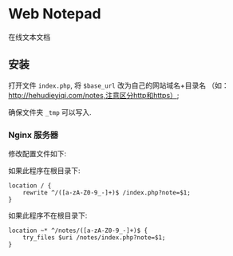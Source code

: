 # Web Notepad

在线文本文档

## 安装

打开文件 `index.php`, 将 `$base_url` 改为自己的网站域名+目录名
（如：http://hehudieyiqi.com/notes,注意区分http和https）;

确保文件夹 `_tmp` 可以写入.


### Nginx 服务器

修改配置文件如下:

如果此程序在根目录下:
```
location / {
    rewrite ^/([a-zA-Z0-9_-]+)$ /index.php?note=$1;
}
```

如果此程序不在根目录下:
```
location ~* ^/notes/([a-zA-Z0-9_-]+)$ {
    try_files $uri /notes/index.php?note=$1;
}
```
